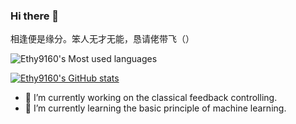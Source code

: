 ### Hi there 👋

相逢便是缘分。笨人无才无能，恳请佬带飞（）

![Ethy9160's Most used languages](https://github-readme-stats.vercel.app/api/top-langs?username=Ethylene9160&layout=dount&hide_border=true&langs_count=10)

[![Ethy9160's GitHub stats](https://github-readme-stats.vercel.app/api?username=Ethylene9160&show_icons=true&theme=transparent)](https://github.com/anuraghazra/github-readme-stats)

- 🔭 I’m currently working on the classical feedback controlling. 
- 🌱 I’m currently learning the basic principle of machine learning.

<!--
**Ethylene9160/Ethylene9160** is a ✨ _special_ ✨ repository because its `README.md` (this file) appears on your GitHub profile.

Here are some ideas to get you started:

- 🔭 I’m currently working on ...
- 🌱 I’m currently learning ...
- 👯 I’m looking to collaborate on ...
- 🤔 I’m looking for help with ...
- 💬 Ask me about ...
- 📫 How to reach me: ...
- 😄 Pronouns: ...
- ⚡ Fun fact: ...
-->
